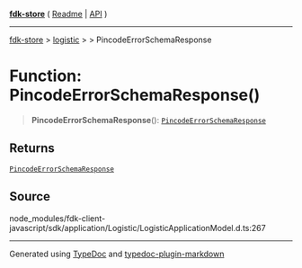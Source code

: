 [**fdk-store**](../../../README.md) ( [Readme](../../../README.md) \| [API](../../../API.md) )

---

[fdk-store](../../../API.md) > [logistic](../../README.md) > [<internal>](../README.md) > PincodeErrorSchemaResponse

# Function: PincodeErrorSchemaResponse()

> **PincodeErrorSchemaResponse**(): [`PincodeErrorSchemaResponse`](../type-aliases/type-alias.PincodeErrorSchemaResponse.md)

## Returns

[`PincodeErrorSchemaResponse`](../type-aliases/type-alias.PincodeErrorSchemaResponse.md)

## Source

node_modules/fdk-client-javascript/sdk/application/Logistic/LogisticApplicationModel.d.ts:267

---

Generated using [TypeDoc](https://typedoc.org/) and [typedoc-plugin-markdown](https://www.npmjs.com/package/typedoc-plugin-markdown)
